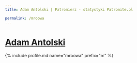 ```yaml
---
title: Adam Antolski | Patromierz - statystyki Patronite.pl

permalink: /mroowa
---
```


# [Adam Antolski](https://patronite.pl/mroowa)

{% include profile.md name="mroowa" prefix="m" %}
